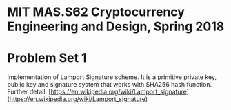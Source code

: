 # MIT MAS.S62 Cryptocurrency Engineering and Design, Spring 2018
# Problem Set 1
Implementation of Lamport Signature scheme. It is a primitive private key, public key and signature system that works with SHA256 hash function.
Further detail: [https://en.wikipedia.org/wiki/Lamport_signature](https://en.wikipedia.org/wiki/Lamport_signature)

